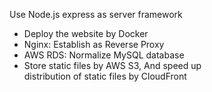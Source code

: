 Use Node.js express as server framework
- Deploy the website by Docker
- Nginx: Establish as Reverse Proxy
- AWS RDS: Normalize MySQL database
- Store static files by AWS S3, And speed up  
  distribution of static files by CloudFront

